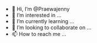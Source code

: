 - 👋 Hi, I’m @Praewajenny
- 👀 I’m interested in ...
- 🌱 I’m currently learning ...
- 💞️ I’m looking to collaborate on ...
- 📫 How to reach me ...

<!---
Praewajenny/Praewajenny is a ✨ special ✨ repository because its `README.md` (this file) appears on your GitHub profile.
You can click the Preview link to take a look at your changes.
--->

